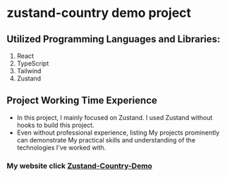 
# zustand-country  demo project 
##  Utilized Programming  Languages and Libraries:
 1. React
 2. TypeScript
 3. Tailwind
 4. Zustand
## Project Working Time Experience
  - In this project, I mainly focused on Zustand. I used Zustand without hooks to build this project.
  - Even without professional experience, listing My projects prominently can demonstrate My practical skills and
understanding of the technologies I've worked with.


### My website click <a href="https://skr-zustand-country.netlify.app/" target="_blank">Zustand-Country-Demo</a>
